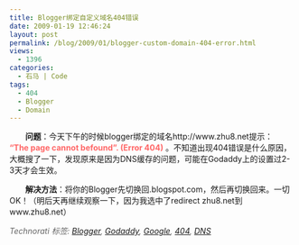 ```yaml
---
title: Blogger绑定自定义域名404错误
date: 2009-01-19 12:46:24
layout: post
permalink: /blog/2009/01/blogger-custom-domain-404-error.html
views:
  - 1396
categories:
  - 石马 | Code
tags:
  - 404
  - Blogger
  - Domain
---
```

<p style='text-indent: 2em;'>
  <strong>问题</strong>：今天下午的时候blogger绑定的域名http://www.zhu8.net提示： <strong><span style='color: rgb(255, 102, 102);'>&#8220;The page cannot befound&#8221;. (Error 404)</span></strong> 。不知道出现404错误是什么原因，大概搜了一下，发现原来是因为DNS缓存的问题，可能在Godaddy上的设置过2-3天才会生效。
</p>

<p style='text-indent: 2em;'>
  <strong>解决方法</strong>：将你的Blogger先切换回.blogspot.com，然后再切换回来。一切OK！（明后天再继续观察一下，因为我选中了redirect zhu8.net到 www.zhu8.net）
</p>

  
*<span style='color: rgb(102, 102, 102);'>Technorati 标签: <a href='http://technorati.com/tag/Blogger' class='performancingtags' rel='tag'>Blogger</a>, <a href='http://technorati.com/tag/Godaddy' class='performancingtags' rel='tag'>Godaddy</a>, <a href='http://technorati.com/tag/Google' class='performancingtags' rel='tag'>Google</a>, <a href='http://technorati.com/tag/404' class='performancingtags' rel='tag'>404</a>, <a href='http://technorati.com/tag/DNS' class='performancingtags' rel='tag'>DNS</a></span>*